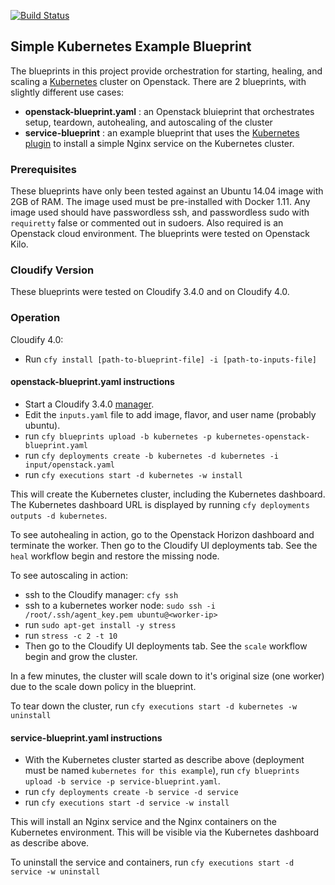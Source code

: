 [![Build Status](https://circleci.com/gh/cloudify-examples/simple-kubernetes-blueprint.svg?style=shield&circle-token=:circle-token)](https://circleci.com/gh/cloudify-examples/simple-kubernetes-blueprint)

##  Simple Kubernetes Example Blueprint

The blueprints in this project provide orchestration for starting, healing, and scaling a [Kubernetes](https://kubenretes.io/) cluster on Openstack.  There are 2 blueprints, with slightly different use cases:
* **openstack-blueprint.yaml** : an Openstack bluieprint that orchestrates setup, teardown, autohealing, and autoscaling of the cluster
* **service-blueprint** : an example blueprint that uses the [Kubernetes plugin](https://github.com/cloudify-examples/cloudify-kubernetes-plugin) to install a simple Nginx service on the Kubernetes cluster.

### Prerequisites

These blueprints have only been tested against an Ubuntu 14.04 image with 2GB of RAM.  The image used must be pre-installed with Docker 1.11.  Any image used should have passwordless ssh, and passwordless sudo with `requiretty` false or commented out in sudoers.  Also required is an Openstack cloud environment.  The blueprints were tested on Openstack Kilo.

### Cloudify Version

These blueprints were tested on Cloudify 3.4.0 and on Cloudify 4.0.

### Operation

Cloudify 4.0:
* Run `cfy install [path-to-blueprint-file] -i [path-to-inputs-file]`

#### openstack-blueprint.yaml instructions

* Start a Cloudify 3.4.0 [manager](http://docs.getcloudify.org/3.4.0/manager/bootstrapping/).
* Edit the `inputs.yaml` file to add image, flavor, and user name (probably ubuntu).
* run `cfy blueprints upload -b kubernetes -p kubernetes-openstack-blueprint.yaml`
* run `cfy deployments create -b kubernetes -d kubernetes -i input/openstack.yaml`
* run `cfy executions start -d kubernetes -w install`

This will create the Kubernetes cluster, including the Kubernetes dashboard.  The Kubernetes dashboard URL is displayed by running `cfy deployments outputs -d kubernetes`.

To see autohealing in action, go to the Openstack Horizon dashboard and terminate the worker.  Then go to the Cloudify UI deployments tab.  See the `heal` workflow begin and restore the missing node.

To see autoscaling in action:
* ssh to the Cloudify manager: `cfy ssh`
* ssh to a kubernetes worker node: `sudo ssh -i /root/.ssh/agent_key.pem ubuntu@<worker-ip>`
* run `sudo apt-get install -y stress`
* run `stress -c 2 -t 10`
* Then go to the Cloudify UI deployments tab.  See the `scale` workflow begin and grow the cluster.

In a few minutes, the cluster will scale down to it's original size (one worker) due to the scale down policy in the blueprint.

To tear down the cluster, run `cfy executions start -d kubernetes -w uninstall`

#### service-blueprint.yaml instructions

* With the Kubernetes cluster started as describe above (deployment must be named `kubernetes for this example`), run `cfy blueprints upload -b service -p service-blueprint.yaml`.
* run `cfy deployments create -b service -d service`
* run `cfy executions start -d service -w install`

This will install an Nginx service and the Nginx containers on the Kubernetes environment.  This will be visible via the Kubernetes dashboard as describe above.

To uninstall the service and containers, run `cfy executions start -d service -w uninstall`
